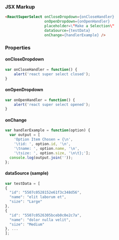 ### JSX Markup
```html
<ReactSuperSelect onCloseDropdown={onCloseHandler}
                  onOpenDropdown={onOpenHandler}
                  placeholder=\"Make a Selection\" 
                  dataSource={testData} 
                  onChange={handlerExample} />
```

### Properties

#### onCloseDropdown
```js
var onCloseHandler = function() {
    alert('react super select closed');
}
```

#### onOpenDropdown
```js
var onOpenHandler = function() {
    alert('react super select opened');
}
```

#### onChange
```js
var handlerExample = function(option) {
  var output = [
    'Option Item Chosen = {\n',
    '\tid: ', option.id, '\n',
    '\tname: ', option.name, '\n',
    '\tsize: ', option.size, '\n\t};'];
  console.log(output.join(''));
};
```

#### dataSource (sample)
```js
var testData = [
{
  "id": "5507c0528152e61f3c348d56",
  "name": "elit laborum et",
  "size": "Large"
},
{
  "id": "5507c0526305bceb0c0e2c7a",
  "name": "dolor nulla velit",
  "size": "Medium"
}, ...
];
```
